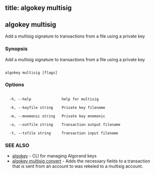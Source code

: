 title: algokey multisig
---
## algokey multisig



Add a multisig signature to transactions from a file using a private key



### Synopsis



Add a multisig signature to transactions from a file using a private key



```

algokey multisig [flags]

```



### Options



```

  -h, --help              help for multisig

  -k, --keyfile string    Private key filename

  -m, --mnemonic string   Private key mnemonic

  -o, --outfile string    Transaction output filename

  -t, --txfile string     Transaction input filename

```



### SEE ALSO



* [algokey](../../../algokey/algokey/)	 - CLI for managing Algorand keys
* [algokey multisig convert](../convert/)	 - Adds the necessary fields to a transaction that is sent from an account to was rekeied to a multisig account.



